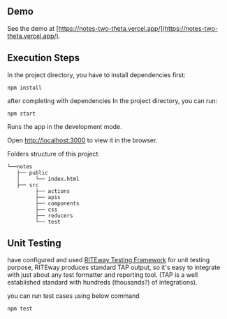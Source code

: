 ## Demo

See the demo at [https://notes-two-theta.vercel.app/](https://notes-two-theta.vercel.app/).

## Execution Steps

In the project directory, you have to install dependencies first:

```shell
npm install
```

after completing with dependencies In the project directory, you can run:

```shell
npm start
```

Runs the app in the development mode.

Open [http://localhost:3000](http://localhost:3000) to view it in the browser.

Folders structure of this project:

```shell
└──notes
   ├── public
   │     └── index.html
   ├── src
         ├── actions
         ├── apis
         ├── components
         ├── css
         ├── reducers
         └── test
```

## Unit Testing

have configured and used [RITEway Testing Framework](https://github.com/ericelliott/riteway) for unit testing purpose, RITEway produces standard TAP output, so it's easy to integrate with just about any test formatter and reporting tool. (TAP is a well established standard with hundreds (thousands?) of integrations).

you can run test cases using below command

```shell
npm test
```
